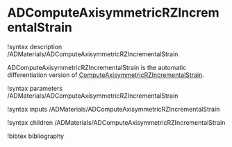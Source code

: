 # ADComputeAxisymmetricRZIncrementalStrain<RESIDUAL>

!syntax description /ADMaterials/ADComputeAxisymmetricRZIncrementalStrain<RESIDUAL>

ADComputeAxisymmetricRZIncrementalStrain is the automatic differentiation version of
[ComputeAxisymmetricRZIncrementalStrain](/ComputeAxisymmetricRZIncrementalStrain.md).

!syntax parameters /ADMaterials/ADComputeAxisymmetricRZIncrementalStrain<RESIDUAL>

!syntax inputs /ADMaterials/ADComputeAxisymmetricRZIncrementalStrain<RESIDUAL>

!syntax children /ADMaterials/ADComputeAxisymmetricRZIncrementalStrain<RESIDUAL>

!bibtex bibliography

